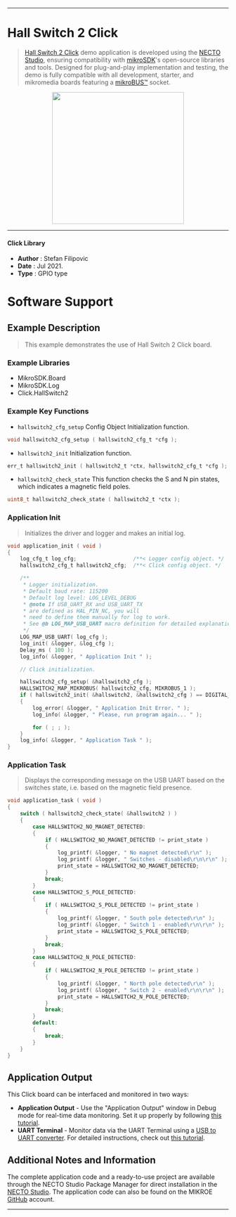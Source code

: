
---
# Hall Switch 2 Click

> [Hall Switch 2 Click](https://www.mikroe.com/?pid_product=MIKROE-4788) demo application is developed using
the [NECTO Studio](https://www.mikroe.com/necto), ensuring compatibility with [mikroSDK](https://www.mikroe.com/mikrosdk)'s
open-source libraries and tools. Designed for plug-and-play implementation and testing, the demo is fully compatible with
all development, starter, and mikromedia boards featuring a [mikroBUS&trade;](https://www.mikroe.com/mikrobus) socket.

<p align="center">
  <img src="https://www.mikroe.com/?pid_product=MIKROE-4788&image=1" height=300px>
</p>

---

#### Click Library

- **Author**        : Stefan Filipovic
- **Date**          : Jul 2021.
- **Type**          : GPIO type

# Software Support

## Example Description

> This example demonstrates the use of Hall Switch 2 Click board.

### Example Libraries

- MikroSDK.Board
- MikroSDK.Log
- Click.HallSwitch2

### Example Key Functions

- `hallswitch2_cfg_setup` Config Object Initialization function.
```c
void hallswitch2_cfg_setup ( hallswitch2_cfg_t *cfg );
```

- `hallswitch2_init` Initialization function.
```c
err_t hallswitch2_init ( hallswitch2_t *ctx, hallswitch2_cfg_t *cfg );
```

- `hallswitch2_check_state` This function checks the S and N pin states, which indicates a magnetic field poles.
```c
uint8_t hallswitch2_check_state ( hallswitch2_t *ctx );
```

### Application Init

> Initializes the driver and logger and makes an initial log.

```c
void application_init ( void )
{
    log_cfg_t log_cfg;                  /**< Logger config object. */
    hallswitch2_cfg_t hallswitch2_cfg;  /**< Click config object. */

    /** 
     * Logger initialization.
     * Default baud rate: 115200
     * Default log level: LOG_LEVEL_DEBUG
     * @note If USB_UART_RX and USB_UART_TX 
     * are defined as HAL_PIN_NC, you will 
     * need to define them manually for log to work. 
     * See @b LOG_MAP_USB_UART macro definition for detailed explanation.
     */
    LOG_MAP_USB_UART( log_cfg );
    log_init( &logger, &log_cfg );
    Delay_ms ( 100 );
    log_info( &logger, " Application Init " );

    // Click initialization.

    hallswitch2_cfg_setup( &hallswitch2_cfg );
    HALLSWITCH2_MAP_MIKROBUS( hallswitch2_cfg, MIKROBUS_1 );
    if ( hallswitch2_init( &hallswitch2, &hallswitch2_cfg ) == DIGITAL_OUT_UNSUPPORTED_PIN ) 
    {
        log_error( &logger, " Application Init Error. " );
        log_info( &logger, " Please, run program again... " );

        for ( ; ; );
    }
    log_info( &logger, " Application Task " );
}
```

### Application Task

> Displays the corresponding message on the USB UART based on the switches state, i.e. based on the magnetic field presence.

```c
void application_task ( void )
{
    switch ( hallswitch2_check_state( &hallswitch2 ) )
    {
        case HALLSWITCH2_NO_MAGNET_DETECTED:
        {
            if ( HALLSWITCH2_NO_MAGNET_DETECTED != print_state )
            {
                log_printf( &logger, " No magnet detected\r\n" );
                log_printf( &logger, " Switches - disabled\r\n\r\n" );
                print_state = HALLSWITCH2_NO_MAGNET_DETECTED;
            }
            break;
        }
        case HALLSWITCH2_S_POLE_DETECTED:
        {
            if ( HALLSWITCH2_S_POLE_DETECTED != print_state )
            {
                log_printf( &logger, " South pole detected\r\n" );
                log_printf( &logger, " Switch 1 - enabled\r\n\r\n" );
                print_state = HALLSWITCH2_S_POLE_DETECTED;
            }
            break;
        }
        case HALLSWITCH2_N_POLE_DETECTED:
        {
            if ( HALLSWITCH2_N_POLE_DETECTED != print_state )
            {
                log_printf( &logger, " North pole detected\r\n" );
                log_printf( &logger, " Switch 2 - enabled\r\n\r\n" );
                print_state = HALLSWITCH2_N_POLE_DETECTED;
            }
            break;
        }
        default:
        {
            break;
        }
    }
}
```

## Application Output

This Click board can be interfaced and monitored in two ways:
- **Application Output** - Use the "Application Output" window in Debug mode for real-time data monitoring.
Set it up properly by following [this tutorial](https://www.youtube.com/watch?v=ta5yyk1Woy4).
- **UART Terminal** - Monitor data via the UART Terminal using
a [USB to UART converter](https://www.mikroe.com/click/interface/usb?interface*=uart,uart). For detailed instructions,
check out [this tutorial](https://help.mikroe.com/necto/v2/Getting%20Started/Tools/UARTTerminalTool).

## Additional Notes and Information

The complete application code and a ready-to-use project are available through the NECTO Studio Package Manager for 
direct installation in the [NECTO Studio](https://www.mikroe.com/necto). The application code can also be found on
the MIKROE [GitHub](https://github.com/MikroElektronika/mikrosdk_click_v2) account.

---
